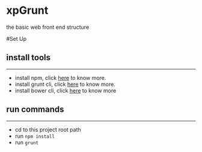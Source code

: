 xpGrunt
=======

the basic web front end structure

#Set Up
## install tools
---

+ install npm, click [here](https://www.npmjs.org/) to know more.
+ install grunt cli, click [here](http://gruntjs.com/getting-started) to know more.
+ install bower cli, click [here](http://bower.io/) to know more

## run commands
---

+ cd to this project root path
+ run `npm install`
+ run `grunt`



